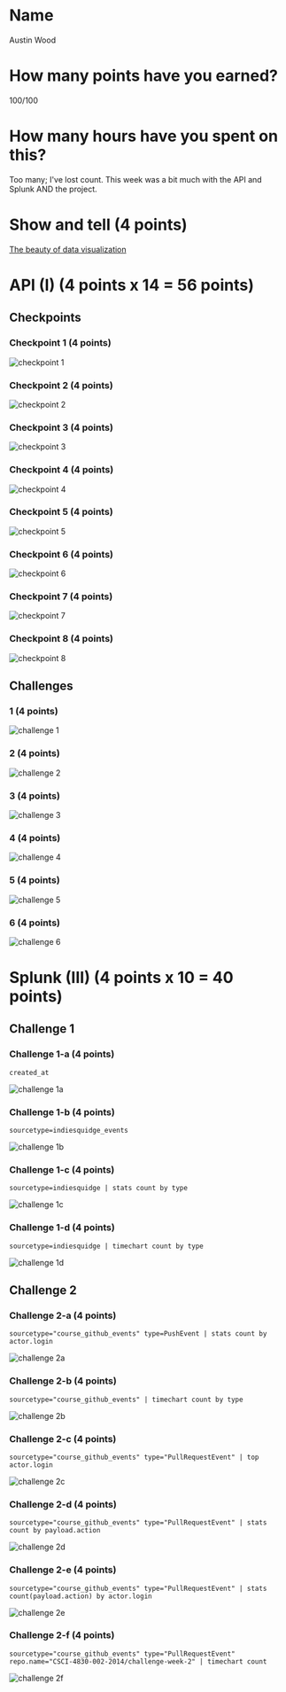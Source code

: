 # Name

Austin Wood

# How many points have you earned?

100/100

# How many hours have you spent on this?

Too many; I've lost count. This week was a bit much with the API and Splunk AND the project.

# Show and tell (4 points)

[The beauty of data visualization](http://www.ted.com/talks/david_mccandless_the_beauty_of_data_visualization)

# API (I) (4 points x 14 = 56 points)

## Checkpoints

### Checkpoint 1 (4 points)

![checkpoint 1](images/api_cp1.png?raw=true)

### Checkpoint 2 (4 points)

![checkpoint 2](images/api_cp2.png?raw=true)

### Checkpoint 3 (4 points)

![checkpoint 3](images/api_cp3.png?raw=true)

### Checkpoint 4 (4 points)

![checkpoint 4](images/api_cp4.png?raw=true)

### Checkpoint 5 (4 points)

![checkpoint 5](images/api_cp5.png?raw=true)

### Checkpoint 6 (4 points)

![checkpoint 6](images/api_cp6.png?raw=true)

### Checkpoint 7 (4 points)

![checkpoint 7](images/api_cp7.png?raw=true)

### Checkpoint 8 (4 points)

![checkpoint 8](images/api_cp8.png?raw=true)

## Challenges

### 1 (4 points)

![challenge 1](images/api_ch1.png?raw=true)

### 2 (4 points)

![challenge 2](images/api_ch2.png?raw=true)

### 3 (4 points)

![challenge 3](images/api_ch3.png?raw=true)

### 4 (4 points)

![challenge 4](images/api_ch4.png?raw=true)

### 5 (4 points)

![challenge 5](images/api_ch5.png?raw=true)

### 6 (4 points)

![challenge 6](images/api_ch6.png?raw=true)


# Splunk (III) (4 points x 10 = 40 points)

## Challenge 1

### Challenge 1-a (4 points)
```
created_at
```
![challenge 1a](images/splunk3_1a.png?raw=true)

### Challenge 1-b (4 points)
```
sourcetype=indiesquidge_events
```
![challenge 1b](images/splunk3_1b.png?raw=true)

### Challenge 1-c (4 points)
```
sourcetype=indiesquidge | stats count by type
```
![challenge 1c](images/splunk3_1c.png?raw=true)

### Challenge 1-d (4 points)
```
sourcetype=indiesquidge | timechart count by type
```
![challenge 1d](images/splunk3_1d.png?raw=true)

## Challenge 2

### Challenge 2-a (4 points)
```
sourcetype="course_github_events" type=PushEvent | stats count by actor.login
```
![challenge 2a](images/splunk3_2a.png?raw=true)

### Challenge 2-b (4 points)
```
sourcetype="course_github_events" | timechart count by type
```
![challenge 2b](images/splunk3_2b.png?raw=true)

### Challenge 2-c (4 points)
```
sourcetype="course_github_events" type="PullRequestEvent" | top actor.login
```
![challenge 2c](images/splunk3_2c.png?raw=true)

### Challenge 2-d (4 points)
```
sourcetype="course_github_events" type="PullRequestEvent" | stats count by payload.action
```
![challenge 2d](images/splunk3_2d.png?raw=true)

### Challenge 2-e (4 points)
```
sourcetype="course_github_events" type="PullRequestEvent" | stats count(payload.action) by actor.login
```
![challenge 2e](images/splunk3_2e.png?raw=true)

### Challenge 2-f (4 points)
```
sourcetype="course_github_events" type="PullRequestEvent" repo.name="CSCI-4830-002-2014/challenge-week-2" | timechart count
```
![challenge 2f](images/splunk3_2f.png?raw=true)
